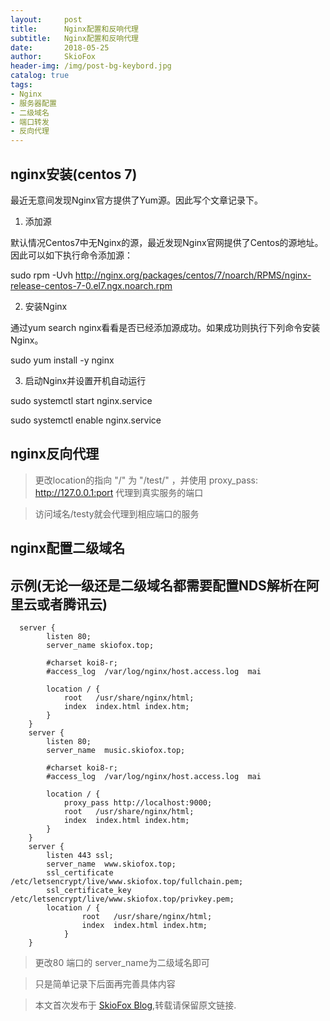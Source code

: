 ```yaml
---
layout:     post
title:      Nginx配置和反响代理
subtitle:   Nginx配置和反响代理
date:       2018-05-25
author:     SkioFox
header-img: /img/post-bg-keybord.jpg
catalog: true
tags:
- Nginx
- 服务器配置
- 二级域名
- 端口转发
- 反向代理
---
```

## nginx安装(centos 7)

最近无意间发现Nginx官方提供了Yum源。因此写个文章记录下。

1. 添加源

默认情况Centos7中无Nginx的源，最近发现Nginx官网提供了Centos的源地址。因此可以如下执行命令添加源：

sudo rpm -Uvh http://nginx.org/packages/centos/7/noarch/RPMS/nginx-release-centos-7-0.el7.ngx.noarch.rpm
 

2. 安装Nginx

通过yum search nginx看看是否已经添加源成功。如果成功则执行下列命令安装Nginx。

sudo yum install -y nginx
 
3. 启动Nginx并设置开机自动运行

sudo systemctl start nginx.service

sudo systemctl enable nginx.service

## nginx反向代理

> 更改location的指向 "/" 为 "/test/" ，并使用 proxy_pass: http://127.0.0.1:port 代理到真实服务的端口

> 访问域名/testy就会代理到相应端口的服务

## nginx配置二级域名

## 示例(无论一级还是二级域名都需要配置NDS解析在阿里云或者腾讯云)

```
  server {
        listen 80;
        server_name skiofox.top;

        #charset koi8-r;
        #access_log  /var/log/nginx/host.access.log  mai

        location / {
            root   /usr/share/nginx/html;
            index  index.html index.htm;
        }
    }
    server {
        listen 80;
        server_name  music.skiofox.top; 

        #charset koi8-r;
        #access_log  /var/log/nginx/host.access.log  mai

        location / {
            proxy_pass http://localhost:9000;
            root   /usr/share/nginx/html;
            index  index.html index.htm;
        }
    }
    server {
        listen 443 ssl;
        server_name  www.skiofox.top;
        ssl_certificate /etc/letsencrypt/live/www.skiofox.top/fullchain.pem;
        ssl_certificate_key /etc/letsencrypt/live/www.skiofox.top/privkey.pem;
        location / {
                root   /usr/share/nginx/html;
                index  index.html index.htm;
            }
    }
```



> 更改80 端口的 server_name为二级域名即可

> 只是简单记录下后面再完善具体内容

> 本文首次发布于 [SkioFox Blog](http://blog.skiofox.topc),转载请保留原文链接.